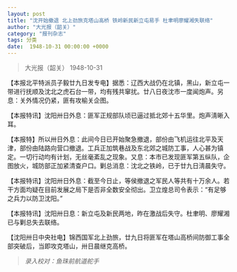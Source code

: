 ```yaml
---
layout: post
title: "沈开始撤退 北上劲旅克塔山高桥 铁岭新民新立屯易手 杜聿明廖耀湘失联络"
author: "大光报（韶关）"
category: "报刊杂志"
tags: 分类
date:  1948-10-31 00:00:00 +0000
---
```


> 大光报（韶关）   1948-10-31

【本报北平特派员子毅廿九日发专电】据悉：辽西大战仍在北镇，黑山，新立屯一带进行抚顺及沈北之虎石台一带，均有残共窜扰。廿八日夜沈市一度闻炮声。另息：关外情况仍紧，匪有攻榆关企图。

【本报特讯】沈阳卅日外息：匪军正规部队顷已逼过抵北郊十五华里。炮声淸晰入耳。

【本报特】所以卅日外息：此间今日已开始聚急撤退，部份由飞机运往北平及天津，部份由陆路向营口撤退。工兵正加筑巷战及东北郊之城防工事，人心甚为镇定。一切行动均有计划，无丝毫紊乱之现象。又息：本市已发现匪军第五纵队，企图放火，城防部正加紧清查户口。剿总消息：沈北之铁岭，已于廿九日淸晨失守。

【本报特讯】沈阳卅日外息：截至今日止，等侯撤退之军民人等共有十万余人。若干方面均疑在目前发展之局下是否非全数安全彻出。卫立煌总司令表示：“有足够之兵力以防卫沈阳。”

【本报特讯】沈阳卅日息：新立屯及新民两地，昨在激战后失守。杜聿明、廖耀湘已与剿总失去联络。

【沈阳卅日中央社电】锦西国军北上劲旅，廿九日将匪军在塔山高桥间防御工事全部突破后，当即攻克塔山，卅日晨继克高桥。


> *录入校对：鱼珠前航道舵手*
